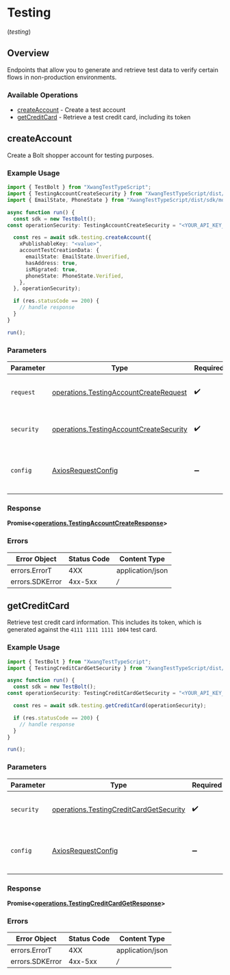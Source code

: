 # Testing
(*testing*)

## Overview

Endpoints that allow you to generate and retrieve test data to verify certain
flows in non-production environments.


### Available Operations

* [createAccount](#createaccount) - Create a test account
* [getCreditCard](#getcreditcard) - Retrieve a test credit card, including its token

## createAccount

Create a Bolt shopper account for testing purposes.


### Example Usage

```typescript
import { TestBolt } from "XwangTestTypeScript";
import { TestingAccountCreateSecurity } from "XwangTestTypeScript/dist/sdk/models/operations";
import { EmailState, PhoneState } from "XwangTestTypeScript/dist/sdk/models/shared";

async function run() {
  const sdk = new TestBolt();
const operationSecurity: TestingAccountCreateSecurity = "<YOUR_API_KEY_HERE>";

  const res = await sdk.testing.createAccount({
    xPublishableKey: "<value>",
    accountTestCreationData: {
      emailState: EmailState.Unverified,
      hasAddress: true,
      isMigrated: true,
      phoneState: PhoneState.Verified,
    },
  }, operationSecurity);

  if (res.statusCode == 200) {
    // handle response
  }
}

run();
```

### Parameters

| Parameter                                                                                              | Type                                                                                                   | Required                                                                                               | Description                                                                                            |
| ------------------------------------------------------------------------------------------------------ | ------------------------------------------------------------------------------------------------------ | ------------------------------------------------------------------------------------------------------ | ------------------------------------------------------------------------------------------------------ |
| `request`                                                                                              | [operations.TestingAccountCreateRequest](../../sdk/models/operations/testingaccountcreaterequest.md)   | :heavy_check_mark:                                                                                     | The request object to use for the request.                                                             |
| `security`                                                                                             | [operations.TestingAccountCreateSecurity](../../sdk/models/operations/testingaccountcreatesecurity.md) | :heavy_check_mark:                                                                                     | The security requirements to use for the request.                                                      |
| `config`                                                                                               | [AxiosRequestConfig](https://axios-http.com/docs/req_config)                                           | :heavy_minus_sign:                                                                                     | Available config options for making requests.                                                          |


### Response

**Promise<[operations.TestingAccountCreateResponse](../../sdk/models/operations/testingaccountcreateresponse.md)>**
### Errors

| Error Object     | Status Code      | Content Type     |
| ---------------- | ---------------- | ---------------- |
| errors.ErrorT    | 4XX              | application/json |
| errors.SDKError  | 4xx-5xx          | */*              |

## getCreditCard

Retrieve test credit card information. This includes its token, which is
generated against the `4111 1111 1111 1004` test card.


### Example Usage

```typescript
import { TestBolt } from "XwangTestTypeScript";
import { TestingCreditCardGetSecurity } from "XwangTestTypeScript/dist/sdk/models/operations";

async function run() {
  const sdk = new TestBolt();
const operationSecurity: TestingCreditCardGetSecurity = "<YOUR_API_KEY_HERE>";

  const res = await sdk.testing.getCreditCard(operationSecurity);

  if (res.statusCode == 200) {
    // handle response
  }
}

run();
```

### Parameters

| Parameter                                                                                              | Type                                                                                                   | Required                                                                                               | Description                                                                                            |
| ------------------------------------------------------------------------------------------------------ | ------------------------------------------------------------------------------------------------------ | ------------------------------------------------------------------------------------------------------ | ------------------------------------------------------------------------------------------------------ |
| `security`                                                                                             | [operations.TestingCreditCardGetSecurity](../../sdk/models/operations/testingcreditcardgetsecurity.md) | :heavy_check_mark:                                                                                     | The security requirements to use for the request.                                                      |
| `config`                                                                                               | [AxiosRequestConfig](https://axios-http.com/docs/req_config)                                           | :heavy_minus_sign:                                                                                     | Available config options for making requests.                                                          |


### Response

**Promise<[operations.TestingCreditCardGetResponse](../../sdk/models/operations/testingcreditcardgetresponse.md)>**
### Errors

| Error Object     | Status Code      | Content Type     |
| ---------------- | ---------------- | ---------------- |
| errors.ErrorT    | 4XX              | application/json |
| errors.SDKError  | 4xx-5xx          | */*              |
